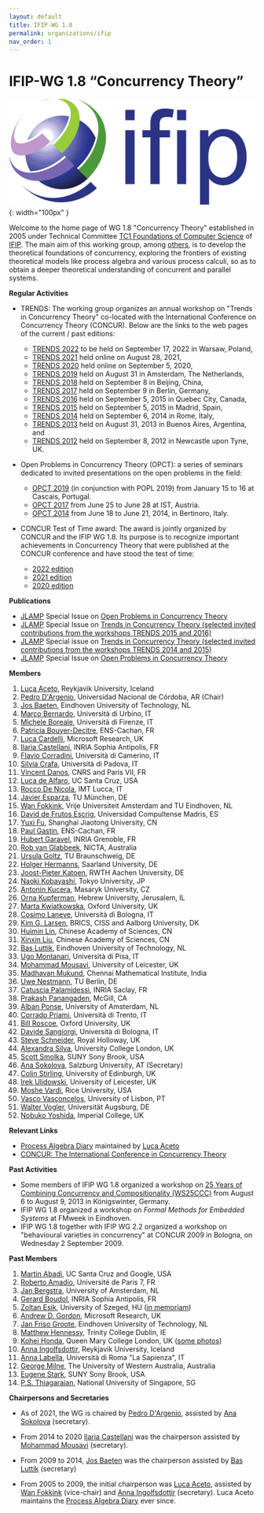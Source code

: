 ```yaml
---
layout: default
title: IFIP-WG 1.8
permalink: organizations/ifip
nav_order: 1
---
```


# IFIP-WG 1.8 “Concurrency Theory”

![IFIP](/assets/content/logo-ifip.gif){: width="100px" }

Welcome to the home page of WG 1.8 "Concurrency Theory" established in 2005 under Technical Committee [TC1 Foundations of Computer Science](http://www.ifip-tc1.org/) of [IFIP](http://www.ifip.org/). The main aim of this working group, among [others](http://www.ru.is/faculty/luca/IFIPWG1.8/aim.html), is to develop the theoretical foundations of concurrency, exploring the frontiers of existing theoretical models like process algebra and various process calculi, so as to obtain a deeper theoretical understanding of concurrent and parallel systems.

**Regular Activities**

* TRENDS: The working group organizes an annual workshop on "Trends in Concurrency Theory" co-located with the International Conference on Concurrency Theory (CONCUR). Below are the links to the web pages of the current / past editions:

  * [TRENDS 2022](https://concurrency-theory.org/events/workshops/trends/2022) to be held on September 17, 2022 in Warsaw, Poland,
  * [TRENDS 2021](https://concurrency-theory.org/events/workshops/trends/2021) held online on August 28, 2021,
  * [TRENDS 2020](https://concurrency-theory.org/events/workshops/trends/2020) held online on September 5, 2020,
  * [TRENDS 2019](https://concurrency-theory.org/events/workshops/trends/2019) held on August 31 in Amsterdam, The Netherlands,
  * [TRENDS 2018](https://concurrency-theory.org/events/workshops/trends/2018) held on September 8 in Beijing, China,
  * [TRENDS 2017](https://concurrency-theory.org/events/workshops/trends/2017) held on September 9 in Berlin, Germany,
  * [TRENDS 2016](https://concurrency-theory.org/events/workshops/trends/2016) held on September 5, 2015 in Quebec City, Canada,
  * [TRENDS 2015](https://concurrency-theory.org/events/workshops/trends/2015) held on September 5, 2015 in Madrid, Spain,
  * [TRENDS 2014](http://ceres.hh.se/mediawiki/TRENDS_2014) held on September 6, 2014 in Rome, Italy,
  * [TRENDS 2013](http://www.win.tue.nl/trends13/) held on August 31, 2013 in Buenos Aires, Argentina, and
  * [TRENDS 2012](http://www.win.tue.nl/trends12/) held on September 8, 2012 in Newcastle upon Tyne, UK.

* Open Problems in Concurrency Theory (OPCT): a series of seminars dedicated to invited presentations on the open problems in the field:

  * [OPCT 2019](https://popl19.sigplan.org/track/opct-2019-papers) (in conjunction with POPL 2019) from January 15 to 16 at Cascais, Portugal.
  * [OPCT 2017](http://opct2017.famaf.unc.edu.ar/) from June 25 to June 28 at IST, Austria.
  * [OPCT 2014](http://www.sti.uniurb.it/events/opct2014/) from June 18 to June 21, 2014, in Bertinoro, Italy.

* CONCUR Test of Time award: The award is jointly organized by CONCUR and the IFIP WG 1.8. Its purpose is to recognize important achievements in Concurrency Theory that were published at the CONCUR conference and have stood the test of time:

  * [2022 edition](https://concur2022.mimuw.edu.pl/tot-award/)
  * [2021 edition](https://qonfest2021.lacl.fr/test-of-time.php)
  * [2020 edition](https://concur2020.forsyte.at/test-of-time.html) 

**Publications**

* [JLAMP](https://www.sciencedirect.com/journal/journal-of-logical-and-algebraic-methods-in-programming) Special Issue on [Open Problems in Concurrency Theory](https://www.sciencedirect.com/journal/journal-of-logical-and-algebraic-methods-in-programming/special-issue/100VL3RV0MN)
* [JLAMP](https://www.sciencedirect.com/journal/journal-of-logical-and-algebraic-methods-in-programming) Special Issue on [Trends in Concurrency Theory (selected invited contributions from the workshops TRENDS 2015 and 2016)](https://doi.org/10.1016/j.jlamp.2019.07.001)
* [JLAMP](https://www.sciencedirect.com/journal/journal-of-logical-and-algebraic-methods-in-programming) Special issue on [Trends in Concurrency Theory (selected invited contributions from the workshops TRENDS 2014 and 2015)](https://doi.org/10.1016/j.jlamp.2017.01.002)
* [JLAMP](https://www.sciencedirect.com/journal/journal-of-logical-and-algebraic-methods-in-programming) Special Issue on [Open Problems in Concurrency Theory](https://doi.org/10.1016/j.jlamp.2015.10.002)

**Members**

1. [Luca Aceto](http://www.ru.is/~luca/), Reykjavik University, Iceland
2. [Pedro D'Argenio](http://www.cs.famaf.unc.edu.ar/~dargenio/), Universidad Nacional de Córdoba, AR (Chair)
3. [Jos Baeten](http://www.win.tue.nl/~josb/), Eindhoven University of Technology, NL
4. [Marco Bernardo](http://www.sti.uniurb.it/bernardo/), Università di Urbino, IT
5. [Michele Boreale](http://rap.dsi.unifi.it/~boreale/), Università di Firenze, IT
6. [Patricia Bouyer-Decitre](http://www.lsv.ens-cachan.fr/~bouyer/), ENS-Cachan, FR
7. [Luca Cardelli](http://lucacardelli.name/), Microsoft Research, UK
8. [Ilaria Castellani](http://www-sop.inria.fr/members/Ilaria.Castellani/Home.html), INRIA Sophia Antipolis, FR
9. [Flavio Corradini](http://www.cs.unicam.it/corradini/), Università di Camerino, IT
10. [Silvia Crafa](http://www.math.unipd.it/~crafa/), Università di Padova, IT
11. [Vincent Danos](http://homepages.inf.ed.ac.uk/vdanos/home_page.html), CNRS and Paris VII, FR
12. [Luca de Alfaro](https://sites.google.com/a/ucsc.edu/luca/), UC Santa Cruz, USA
13. [Rocco De Nicola](http://cse.lab.imtlucca.it/~denicola/), IMT Lucca, IT
14. [Javier Esparza](https://www7.in.tum.de/~esparza), TU München, DE
15. [Wan Fokkink](http://www.cs.vu.nl/~wanf/), Vrije Universiteit Amsterdam and TU Eindhoven, NL
16. [David de Frutos Escrig](http://www.mat.ucm.es/imi/People/deFrutos_Escrig_David_b.htm), Universidad Compultense Madris, ES
17. [Yuxi Fu](http://basics.sjtu.edu.cn/~yuxi/), Shanghai Jiaotong University, CN
18. [Paul Gastin](http://www.lsv.ens-cachan.fr/~gastin/), ENS-Cachan, FR
19. [Hubert Garavel](http://www.inrialpes.fr/vasy/people/Hubert.Garavel/), INRIA Grenoble, FR
20. [Rob van Glabbeek](http://theory.stanford.edu/~rvg/), NICTA, Australia
21. [Ursula Goltz](https://www.tu-braunschweig.de/ips/staff/goltz), TU Braunschweig, DE
22. [Holger Hermanns](http://depend.cs.uni-sb.de/index.php?id=166), Saarland University, DE
23. [Joost-Pieter Katoen](http://www-i2.informatik.rwth-aachen.de/~katoen/), RWTH Aachen University, DE
24. [Naoki Kobayashi](http://www-kb.is.s.u-tokyo.ac.jp/~koba/), Tokyo University, JP
25. [Antonin Kucera](http://www.fi.muni.cz/usr/kucera/), Masaryk University, CZ
26. [Orna Kupferman](http://www.cs.huji.ac.il/~ornak/), Hebrew University, Jerusalem, IL
27. [Marta Kwiatkowska](http://www.cs.ox.ac.uk/marta.kwiatkowska/), Oxford University, UK
28. [Cosimo Laneve](http://www.cs.unibo.it/~laneve/), Università di Bologna, IT
29. [Kim G. Larsen](http://people.cs.aau.dk/~kgl/), BRICS, CISS and Aalborg University, DK
30. [Huimin Lin](http://lcs.ios.ac.cn/~lhm/), Chinese Academy of Sciences, CN
31. [Xinxin Liu](http://lcs.ios.ac.cn/en/wiki/Xinxin_LIU), Chinese Academy of Sciences, CN
32. [Bas Luttik](http://www.win.tue.nl/~luttik/), Eindhoven University of Technology, NL
33. [Ugo Montanari](http://www.di.unipi.it/~ugo/), Università di Pisa, IT
34. [Mohammad Mousavi](http://ceres.hh.se/mediawiki/index.php/Mohammad_Reza_Mousavi), University of Leicester, UK
35. [Madhavan Mukund](http://www.cmi.ac.in/~madhavan/), Chennai Mathematical Institute, India
36. [Uwe Nestmann](https://www.mtv.tu-berlin.de/nestmann/), TU Berlin, DE
37. [Catuscia Palamidessi](http://www.lix.polytechnique.fr/~catuscia/), INRIA Saclay, FR
38. [Prakash Panangaden](http://www.cs.mcgill.ca/~prakash/), McGill, CA
39. [Alban Ponse](https://staff.fnwi.uva.nl/a.ponse/), University of Amsterdam, NL
40. [Corrado Priami](http://www.cosbi.eu/index.php/people/people-research/corrado-priami), Università di Trento, IT
41. [Bill Roscoe](http://www.cs.ox.ac.uk/bill.roscoe/), Oxford University, UK
42. [Davide Sangiorgi](http://www.cs.unibo.it/~sangio/), Università di Bologna, IT
43. [Steve Schneider](http://www.surrey.ac.uk/computing/people/steve_schneider/), Royal Holloway, UK
44. [Alexandra Silva](http://www.alexandrasilva.org/), University College London, UK
45. [Scott Smolka](http://www3.cs.stonybrook.edu/~sas/), SUNY Sony Brook, USA
46. [Ana Sokolova](http://cs.uni-salzburg.at/~anas/Ana_Sokolova/index.html), Salzburg University, AT (Secretary)
47. [Colin Stirling](http://homepages.inf.ed.ac.uk/cps/), University of Edinburgh, UK
48. [Irek Ulidowski](http://www.cs.le.ac.uk/people/iu3/), University of Leicester, UK
49. [Moshe Vardi](http://www.cs.rice.edu/~vardi/), Rice University, USA
50. [Vasco Vasconcelos](http://www.di.fc.ul.pt/~vv/), University of Lisbon, PT
51. [Walter Vogler](http://www.informatik.uni-augsburg.de/en/chairs/swt/ti/staff/walter/), Universität Augsburg, DE
52. [Nobuko Yoshida](http://www.doc.ic.ac.uk/~yoshida/), Imperial College, UK

**Relevant Links**

* [Process Algebra Diary](http://processalgebra.blogspot.com/) maintained by [Luca Aceto](http://www.ru.is/faculty/luca/)
* [CONCUR: The International Conference in Concurrency Theory](https://concurrency-theory.org/events/concur/)

**Past Activities**

* Some members of IFIP WG 1.8 organized a workshop on [25 Years of Combining Concurrency and Compositionality (WS25CCC)](https://www.tu-braunschweig.de/ips/research/events/ws25ccc) from August 6 to August 9, 2013 in Königswinter, Germany.
* IFIP WG 1.8 organized a workshop on *Formal Methods for Embedded Systems* at FMweek in Eindhoven.
* IFIP WG 1.8 together with IFIP WG 2.2 organized a workshop on "behavioural varieties in concurrency" at CONCUR 2009 in Bologna, on Wednesday 2 September 2009.

**Past Members**

1. [Martin Abadi](http://users.soe.ucsc.edu/~abadi/home.html), UC Santa Cruz and Google, USA
2. [Roberto Amadio](http://www.pps.univ-paris-diderot.fr/~amadio/), Université de Paris 7, FR
3. [Jan Bergstra](https://staff.fnwi.uva.nl/j.a.bergstra/), University of Amsterdam, NL
4. [Gerard Boudol](http://www-sop.inria.fr/members/Gerard.Boudol/), INRIA Sophia Antipolis, FR
5. [Zoltan Esik](http://www.inf.u-szeged.hu/~ze/), University of Szeged, HU ([in memoriam](http://www.ae-info.org/ae/Acad_Main/News_Archive/Zoltan%20Esik))
6. [Andrew D. Gordon](https://onedrive.live.com/view.aspx/adg?cid=c6149b019d236bf5), Microsoft Research, UK
7. [Jan Friso Groote](http://www.win.tue.nl/~jfg/), Eindhoven University of Technology, NL
8. [Matthew Hennessy](https://www.cs.tcd.ie/Matthew.Hennessy/), Trinity College Dublin, IE
9. [Kohei Honda](http://www.eecs.qmul.ac.uk/KHmemorial/), Queen Mary College London, UK ([some photos](http://www.eecs.qmul.ac.uk/KHmemorial/photos.html))
10. [Anna Ingolfsdottir](http://www.informatik.uni-trier.de/~ley/db/indices/a-tree/i/Ing=oacute=lfsd=oacute=ttir:Anna.html), Reykjavik University, Iceland
11. [Anna Labella](https://phd.uniroma1.it/web/ANNA-LABELLA_nC1814_EN.aspx), Università di Roma "La Sapienza", IT
12. [George Milne](http://www.uwa.edu.au/people/george.milne), The University of Western Australia, Australia
13. [Eugene Stark](http://bsd7.cs.sunysb.edu/~stark/), SUNY Sony Brook, USA
14. [P.S. Thiagarajan](https://www.comp.nus.edu.sg/~thiagu/), National University of Singapore, SG

**Chairpersons and Secretaries**

* As of 2021, the WG is chaired by [Pedro D'Argenio](https://depend.cs.uni-saarland.de/~argenio/), assisted by [Ana Sokolova](http://cs.uni-salzburg.at/~anas/index.html) (secretary).

* From 2014 to 2020 [Ilaria Castellani](http://www-sop.inria.fr/members/Ilaria.Castellani/Home.html) was the chairperson assisted by[ Mohammad Mousavi](https://www2.le.ac.uk/departments/informatics/people/mohammad-mousavi) (secretary).

* From 2009 to 2014, [Jos Baeten](http://www.win.tue.nl/~josb/) was the chairperson assisted by [Bas Luttik](https://www.concurrency-theory.org/Bas%20Luttik) (secretary)

* From 2005 to 2009, the initial chairperson was [Luca Aceto](http://www.cs.aau.dk/~luca/), assisted by [Wan Fokkink](http://www.cs.vu.nl/~wanf/) (vice-chair) and [Anna Ingolfsdottir](http://www.cs.aau.dk/~annai) (secretary). Luca Aceto maintains the [Process Algebra Diary](https://processalgebra.blogspot.com/) ever since.
